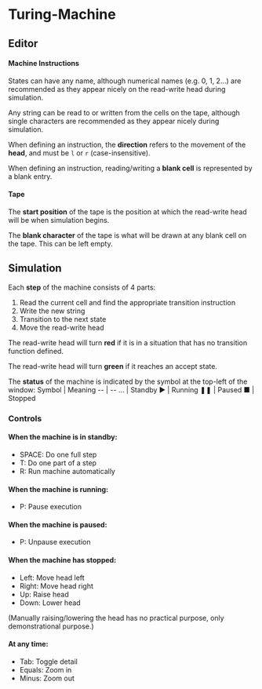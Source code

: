 # Turing-Machine

## Editor

#### Machine Instructions
States can have any name, although numerical names (e.g. 0, 1, 2...) are recommended as they appear nicely on the read-write head during simulation.

Any string can be read to or written from the cells on the tape, although single characters are recommended as they appear nicely during simulation.

When defining an instruction, the **direction** refers to the movement of the **head**, and must be `l` or `r` (case-insensitive).

When defining an instruction, reading/writing a **blank cell** is represented by a blank entry.

#### Tape
The **start position** of the tape is the position at which the read-write head will be when simulation begins.

The **blank character** of the tape is what will be drawn at any blank cell on the tape. This can be left empty.


## Simulation
Each **step** of the machine consists of 4 parts:
1. Read the current cell and find the appropriate transition instruction
2. Write the new string
3. Transition to the next state
4. Move the read-write head

The read-write head will turn **red** if it is in a situation that has no transition function defined.

The read-write head will turn **green** if it reaches an accept state.

The **status** of the machine is indicated by the symbol at the top-left of the window:
Symbol | Meaning
-- | --
… | Standby
► | Running
❚❚ | Paused
■ | Stopped


### Controls

#### When the machine is in standby:
* SPACE:    Do one full step
* T:        Do one part of a step
* R:        Run machine automatically

#### When the machine is running:
* P:        Pause execution

#### When the machine is paused:
* P:        Unpause execution

#### When the machine has stopped:
* Left:     Move head left
* Right:    Move head right
* Up:       Raise head
* Down:     Lower head


(Manually raising/lowering the head has no practical purpose, only demonstrational purpose.)

#### At any time:
* Tab:      Toggle detail
* Equals:   Zoom in
* Minus:    Zoom out
